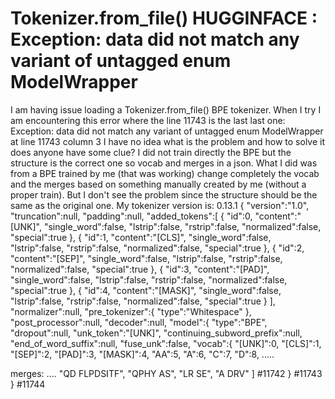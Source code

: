 
# Tokenizer.from_file() HUGGINFACE : Exception: data did not match any variant of untagged enum ModelWrapper

I am having issue loading a Tokenizer.from_file() BPE tokenizer.
When I try I am encountering this error where the line 11743 is the last last one:
Exception: data did not match any variant of untagged enum ModelWrapper at line 11743 column 3
I have no idea what is the problem and how to solve it
does anyone have some clue?
I did not train directly the BPE but the structure is the correct one so vocab and merges in a json. What I did was from a BPE trained by me (that was working) change completely the vocab and the merges based on something manually created by me (without a proper train). But I don't see the problem since the structure should be the same as the original one.
My tokenizer version is: 0.13.1
{
  "version":"1.0",
  "truncation":null,
  "padding":null,
  "added_tokens":[
    {
      "id":0,
      "content":"[UNK]",
      "single_word":false,
      "lstrip":false,
      "rstrip":false,
      "normalized":false,
      "special":true
    },
    {
      "id":1,
      "content":"[CLS]",
      "single_word":false,
      "lstrip":false,
      "rstrip":false,
      "normalized":false,
      "special":true
    },
    {
      "id":2,
      "content":"[SEP]",
      "single_word":false,
      "lstrip":false,
      "rstrip":false,
      "normalized":false,
      "special":true
    },
    {
      "id":3,
      "content":"[PAD]",
      "single_word":false,
      "lstrip":false,
      "rstrip":false,
      "normalized":false,
      "special":true
    },
    {
      "id":4,
      "content":"[MASK]",
      "single_word":false,
      "lstrip":false,
      "rstrip":false,
      "normalized":false,
      "special":true
    }
  ],
  "normalizer":null,
  "pre_tokenizer":{
    "type":"Whitespace"
  },
  "post_processor":null,
  "decoder":null,
  "model":{
    "type":"BPE",
    "dropout":null,
    "unk_token":"[UNK]",
    "continuing_subword_prefix":null,
    "end_of_word_suffix":null,
    "fuse_unk":false,
    "vocab":{
      "[UNK]":0,
      "[CLS]":1,
      "[SEP]":2,
      "[PAD]":3,
      "[MASK]":4,
      "AA":5,
      "A":6,
      "C":7,
      "D":8,
.....

merges:
....
      "QD FLPDSITF",
      "QPHY AS",
      "LR SE",
      "A DRV"
    ] #11742
  } #11743
} #11744


        